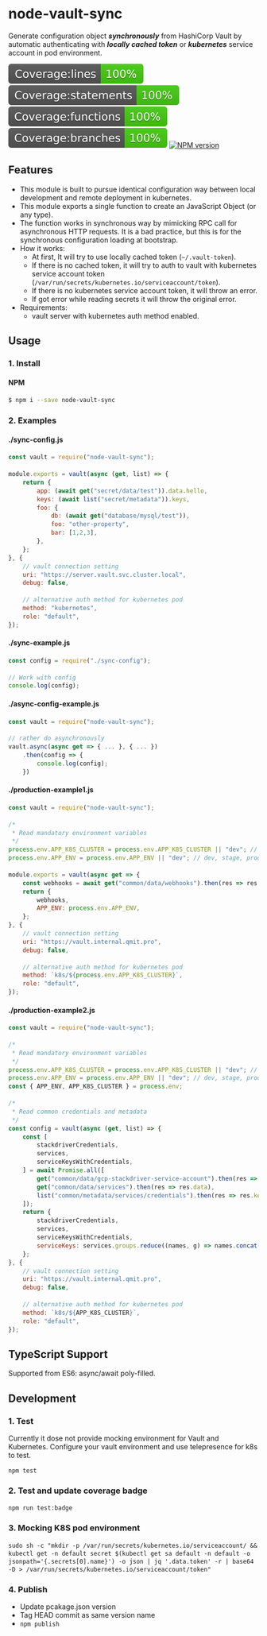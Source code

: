 # node-vault-sync

Generate configuration object ***synchronously*** from HashiCorp Vault by automatic authenticating with ***locally cached token*** or ***kubernetes*** service account in pod environment.

![coverage-lines](./coverage/badge-lines.svg)
![coverage-statements](./coverage/badge-statements.svg)
![coverage-functions](./coverage/badge-functions.svg)
![coverage-branches](./coverage/badge-branches.svg)
[![NPM version](https://img.shields.io/npm/v/node-vault-sync.svg)](https://www.npmjs.com/package/node-vault-sync)

## Features
- This module is built to pursue identical configuration way between local development and remote deployment in kubernetes. 
- This module exports a single function to create an JavaScript Object (or any type).
- The function works in synchronous way by mimicking RPC call for asynchronous HTTP requests. It is a bad practice, but this is for the synchronous configuration loading at bootstrap.
- How it works:
    - At first, It will try to use locally cached token (`~/.vault-token`).
    - If there is no cached token, it will try to auth to vault with kubernetes service account token (`/var/run/secrets/kubernetes.io/serviceaccount/token`).
    - If there is no kubernetes service account token, it will throw an error.
    - If got error while reading secrets it will throw the original error.
- Requirements:
    - vault server with kubernetes auth method enabled.

## Usage
### 1. Install

#### NPM
```bash
$ npm i --save node-vault-sync
```

### 2. Examples
#### ./sync-config.js
```js
const vault = require("node-vault-sync");

module.exports = vault(async (get, list) => {
    return {
        app: (await get("secret/data/test")).data.hello,
        keys: (await list("secret/metadata")).keys,
        foo: {
            db: (await get("database/mysql/test")),
            foo: "other-property",
            bar: [1,2,3],
        },
    };
}, {
    // vault connection setting
    uri: "https://server.vault.svc.cluster.local",
    debug: false,
    
    // alternative auth method for kubernetes pod
    method: "kubernetes",
    role: "default",
});
```

#### ./sync-example.js
```js
const config = require("./sync-config");

// Work with config
console.log(config);
```

#### ./async-config-example.js
```js
const vault = require("node-vault-sync");

// rather do asynchronously
vault.async(async get => { ... }, { ... })
    .then(config => {
        console.log(config);
    })
```

#### ./production-example1.js
```js
const vault = require("node-vault-sync");

/*
 * Read mandatory environment variables
 */
process.env.APP_K8S_CLUSTER = process.env.APP_K8S_CLUSTER || "dev"; // dev, dev-2, prod, prod-2. prod-asia-northeast-1a-2, ... GKE cluster name
process.env.APP_ENV = process.env.APP_ENV || "dev"; // dev, stage, prod, ... app provision envrionment

module.exports = vault(async get => {
    const webhooks = await get("common/data/webhooks").then(res => res.data);
    return {
        webhooks,
        APP_ENV: process.env.APP_ENV,
    };
}, {
    // vault connection setting
    uri: "https://vault.internal.qmit.pro",
    debug: false,

    // alternative auth method for kubernetes pod
    method: `k8s/${process.env.APP_K8S_CLUSTER}`,
    role: "default",
});
```

#### ./production-example2.js
```js
const vault = require("node-vault-sync");

/*
 * Read mandatory environment variables
 */
process.env.APP_K8S_CLUSTER = process.env.APP_K8S_CLUSTER || "dev"; // dev, dev-2, prod, prod-2. prod-asia-northeast-1a-2, ... GKE cluster name
process.env.APP_ENV = process.env.APP_ENV || "dev"; // dev, stage, prod, ... app provision envrionment
const { APP_ENV, APP_K8S_CLUSTER } = process.env;

/*
 * Read common credentials and metadata
 */
const config = vault(async (get, list) => {
	const [
		stackdriverCredentials,
		services,
		serviceKeysWithCredentials,
	] = await Promise.all([
		get("common/data/gcp-stackdriver-service-account").then(res => res.data),
		get("common/data/services").then(res => res.data),
		list("common/metadata/services/credentials").then(res => res.keys),
	]);
	return {
		stackdriverCredentials,
		services,
		serviceKeysWithCredentials,
		serviceKeys: services.groups.reduce((names, g) => names.concat(g.items.map(i => i.key)), []),
	};
}, {
	// vault connection setting
	uri: "https://vault.internal.qmit.pro",
	debug: false,

	// alternative auth method for kubernetes pod
	method: `k8s/${APP_K8S_CLUSTER}`,
	role: "default",
});
```

## TypeScript Support
Supported from ES6: async/await poly-filled.

## Development
### 1. Test
Currently it dose not provide mocking environment for Vault and Kubernetes.
Configure your vault environment and use telepresence for k8s to test.
```
npm test
```

### 2. Test and update coverage badge
```
npm run test:badge
```

### 3. Mocking K8S pod environment
```
sudo sh -c "mkdir -p /var/run/secrets/kubernetes.io/serviceaccount/ && kubectl get -n default secret $(kubectl get sa default -n default -o jsonpath='{.secrets[0].name}') -o json | jq '.data.token' -r | base64 -D > /var/run/secrets/kubernetes.io/serviceaccount/token"
```

### 4. Publish
- Update pcakage.json version
- Tag HEAD commit as same version name
- `npm publish`
